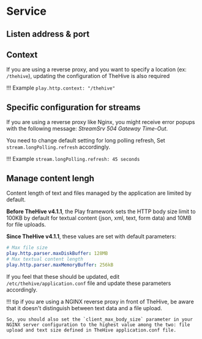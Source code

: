 # Service

## Listen address & port

## Context

If you are using a reverse proxy, and you want to specify a location (ex: `/thehive`), updating the configuration of TheHive is also required


!!! Example
    ```
    play.http.context: "/thehive"
    ```

## Specific configuration for streams

If you are using a reverse proxy like Nginx, you might receive error popups with the following message: _StreamSrv 504 Gateway Time-Out_. 

You need to change default setting for long polling refresh,  Set `stream.longPolling.refresh` accordingly.

!!! Example
    ```
    stream.longPolling.refresh: 45 seconds
    ```

## Manage content lengh

Content length of text and files managed by the application are limited by default. 

**Before TheHive v4.1.1**, the Play framework sets the HTTP body size limit to 100KB by default for textual content (json, xml, text, form data) and 10MB for file uploads.

**Since TheHive v4.1.1**, these values are set with default parameters: 

```yaml
# Max file size
play.http.parser.maxDiskBuffer: 128MB
# Max textual content length
play.http.parser.maxMemoryBuffer: 256kB
```

If you feel that these should be updated, edit `/etc/thehive/application.conf` file and update these parameters accordingly. 

!!! tip
    if you are using a NGINX reverse proxy in front of TheHive, be aware that it doesn't distinguish between text data and a file upload. 
    
    So, you should also set the `client_max_body_size` parameter in your NGINX server configuration to the highest value among the two: file upload and text size defined in TheHive application.conf file.


